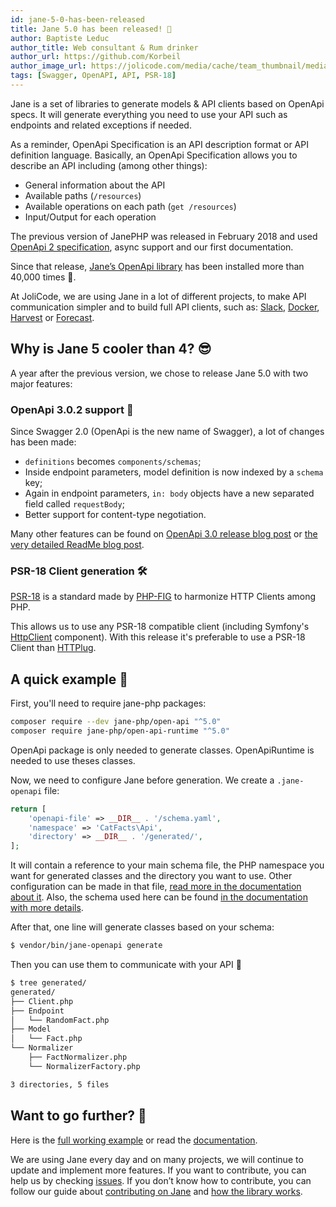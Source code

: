 ```yaml
---
id: jane-5-0-has-been-released
title: Jane 5.0 has been released! 🍾
author: Baptiste Leduc
author_title: Web consultant & Rum drinker
author_url: https://github.com/Korbeil
author_image_url: https://jolicode.com/media/cache/team_thumbnail/media/original/team/baptiste-leduc.jpg
tags: [Swagger, OpenAPI, API, PSR-18]
---
```


Jane is a set of libraries to generate models & API clients based on OpenApi specs. It will generate everything you need to use your API such as endpoints and related exceptions if needed.

As a reminder, OpenApi Specification is an API description format or API definition language. Basically, an OpenApi Specification allows you to describe an API including (among other things):
- General information about the API
- Available paths (`/resources`)
- Available operations on each path (`get /resources`)
- Input/Output for each operation

The previous version of JanePHP was released in February 2018 and used [OpenApi 2 specification](https://github.com/OAI/OpenAPI-Specification/blob/master/versions/2.0.md), async support and our first documentation.

Since that release, [Jane’s OpenApi library](https://github.com/janephp/open-api) has been installed more than 40,000 times 🎉.

At JoliCode, we are using Jane in a lot of different projects, to make API communication simpler and to build full API clients, such as: [Slack](https://github.com/jolicode/slack-php-api), [Docker](https://github.com/docker-php/docker-php-api), [Harvest](https://github.com/jolicode/harvest-php-api) or [Forecast](https://github.com/jolicode/forecast-php-api).

## Why is Jane 5 cooler than 4? 😎

A year after the previous version, we chose to release Jane 5.0 with two major features:

### OpenApi 3.0.2 support 📝

Since Swagger 2.0 (OpenApi is the new name of Swagger), a lot of changes has been made:
- `definitions` becomes `components/schemas`;
- Inside endpoint parameters, model definition is now indexed by a `schema` key;
- Again in endpoint parameters, `in: body` objects have a new separated field called `requestBody`;
- Better support for content-type negotiation.

Many other features can be found on [OpenApi 3.0 release blog post](https://swagger.io/blog/news/announcing-openapi-3-0/) or [the very detailed ReadMe blog post](https://blog.readme.io/an-example-filled-guide-to-swagger-3-2/).

### PSR-18 Client generation 🛠

[PSR-18](https://www.php-fig.org/psr/psr-18/) is a standard made by [PHP-FIG](https://www.php-fig.org/) to harmonize HTTP Clients among PHP.

This allows us to use any PSR-18 compatible client (including Symfony's [HttpClient](https://symfony.com/doc/current/components/http_client.html#psr-18) component). With this release it's preferable to use a PSR-18 Client than [HTTPlug](http://httplug.io/).

## A quick example 🔎

First, you'll need to require jane-php packages:
```bash
composer require --dev jane-php/open-api "^5.0"
composer require jane-php/open-api-runtime "^5.0"
```

OpenApi package is only needed to generate classes. OpenApiRuntime is needed to use theses classes.

Now, we need to configure Jane before generation. We create a `.jane-openapi` file:
```php
return [
    'openapi-file' => __DIR__ . '/schema.yaml',
    'namespace' => 'CatFacts\Api',
    'directory' => __DIR__ . '/generated/',
];
```

It will contain a reference to your main schema file, the PHP namespace you want for generated classes and the directory you want to use. Other configuration can be made in that file, [read more in the documentation about it](https://jane.readthedocs.io/en/latest/OpenAPI/generate.html#configuration-file). Also, the schema used here can be found [in the documentation with more details](https://jane.readthedocs.io/en/latest/OpenAPI/example.html#openapi-schema).

After that, one line will generate classes based on your schema:
```bash
$ vendor/bin/jane-openapi generate
```

Then you can use them to communicate with your API 🎉
```bash
$ tree generated/
generated/
├── Client.php
├── Endpoint
│   └── RandomFact.php
├── Model
│   └── Fact.php
└── Normalizer
    ├── FactNormalizer.php
    └── NormalizerFactory.php

3 directories, 5 files
```


## Want to go further? 🚶

Here is the [full working example](https://github.com/janephp/openapi3-example) or read the [documentation](https://jane.readthedocs.io/en/latest/OpenAPI/example.html).

We are using Jane every day and on many projects, we will continue to update and implement more features. If you want to contribute, you can help us by checking [issues](https://github.com/janephp/janephp/issues).
If you don’t know how to contribute, you can follow our guide about [contributing on Jane](https://github.com/janephp/janephp/blob/master/CONTRIBUTING.md) and [how the library works](https://jane.readthedocs.io/en/latest/internal.html).

